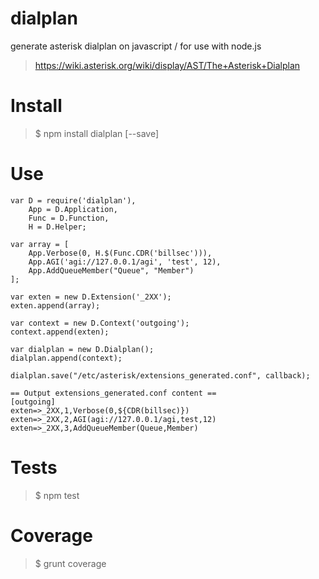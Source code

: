 dialplan
========

generate asterisk dialplan on javascript / for use with node.js
> https://wiki.asterisk.org/wiki/display/AST/The+Asterisk+Dialplan

Install
=======

> $ npm install dialplan [--save]


Use
===
`````
var D = require('dialplan'),
    App = D.Application,
    Func = D.Function,
    H = D.Helper;

var array = [
    App.Verbose(0, H.$(Func.CDR('billsec'))),
    App.AGI('agi://127.0.0.1/agi', 'test', 12),
    App.AddQueueMember("Queue", "Member")
];

var exten = new D.Extension('_2XX');
exten.append(array);

var context = new D.Context('outgoing');
context.append(exten);

var dialplan = new D.Dialplan();
dialplan.append(context);

dialplan.save("/etc/asterisk/extensions_generated.conf", callback);

== Output extensions_generated.conf content ==
[outgoing]
exten=>_2XX,1,Verbose(0,${CDR(billsec)})
exten=>_2XX,2,AGI(agi://127.0.0.1/agi,test,12)
exten=>_2XX,3,AddQueueMember(Queue,Member)

`````

Tests
=====
> $ npm test

Coverage
========
> $ grunt coverage
